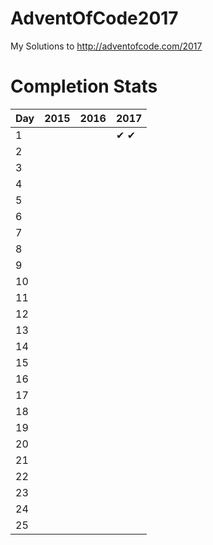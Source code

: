 ﻿# AdventOfCode2017
My Solutions to http://adventofcode.com/2017

# Completion Stats

| Day | 2015 | 2016 | 2017 |
|-----|------|------|------|
| 1   |      |      | ✔ ✔ |
| 2   |      |      |      |
| 3   |      |      |      |
| 4   |      |      |      |
| 5   |      |      |      |
| 6   |      |      |      |
| 7   |      |      |      |
| 8   |      |      |      |
| 9   |      |      |      |
| 10  |      |      |      |
| 11  |      |      |      |
| 12  |      |      |      |
| 13  |      |      |      |
| 14  |      |      |      |
| 15  |      |      |      |
| 16  |      |      |      |
| 17  |      |      |      |
| 18  |      |      |      |
| 19  |      |      |      |
| 20  |      |      |      |
| 21  |      |      |      |
| 22  |      |      |      |
| 23  |      |      |      |
| 24  |      |      |      |
| 25  |      |      |      |

